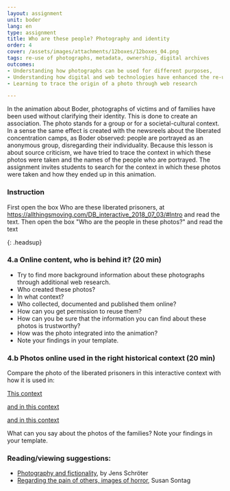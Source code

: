 ```yaml
---
layout: assignment
unit: boder
lang: en
type: assignment
title: Who are these people? Photography and identity
order: 4
cover: /assets/images/attachments/12boxes/12boxes_04.png
tags: re-use of photographs, metadata, ownership, digital archives
outcomes:
- Understanding how photographs can be used for different purposes,
- Understanding how digital and web technologies have enhanced the re-use of photographs
- Learning to trace the origin of a photo through web research

---
```

In the animation about Boder, photographs of victims and of families have been used without clarifying their identity. This is done to create an association. The photo stands for a group or for a societal-cultural context. In a sense the same effect is created with the newsreels about the liberated concentration camps, as Boder observed: people are portrayed as an anonymous group, disregarding their individuality. 
Because this lesson is about source criticism, we have tried to trace the context in which these photos were taken and the names of the people who are portrayed. The assignment invites students to search for the context in which these photos were taken and how they ended up in this animation. 

<!-- more -->

<!-- briefing-student -->
### Instruction
<!-- section-contents -->
First open the box  Who are these liberated prisoners, at https://allthingsmoving.com/DB_interactive_2018_07_03/#Intro and read the text.
Then open the box  "Who are the people in these photos?" and read the text

{: .headsup}


<!-- section -->
### 4.a  Online content, who is behind it? (20 min)
<!-- section-contents -->

-	Try to find more background information about these photographs through additional web research. 
-	Who created these photos?
-	In what context?
-	Who collected, documented and published them online? 
-	How can you get permission to reuse them?
-	How can you be sure that the information you can find about these photos is trustworthy? 
-	How was the photo integrated into the animation? 
-	Note your findings in your template. 

<!-- section -->
### 4.b  Photos online used in the right historical context (20 min)
<!-- section-contents -->
Compare the photo of the liberated prisoners in this interactive context with how it is used in:

[This context](http://www1.northbrook28.net/~mrench/Period%209%20Jack%27s%20Group/Jobs.html)

[and in this context](http://motlc.wiesenthal.com/site/pp.asp?c=gvKVLcMVIuG&b=394959)

[and in this context](http://australianews.today/2018/01/29/the-secret-love-of-the-auschwitz-tattooist/)

What can you say about the photos of the families?
Note your findings in your template.  

<!-- section -->
### Reading/viewing  suggestions:
<!-- section-contents -->
- [Photography and fictionality](https://drive.google.com/open?id=1NT4m-KnYk7yq5ZnubifAnW6TcJScGQkX), by Jens Schröter
- [Regarding the pain of others, images of horror](https://books.google.nl/books/about/Regarding_the_Pain_of_Others.html?id=XYo3AAAAQBAJ&source=kp_cover&redir_esc=y), Susan Sontag

<!-- briefing-teacher -->
